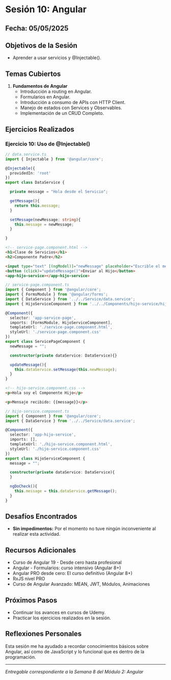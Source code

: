# Sesión 10: Angular

## Fecha: 05/05/2025

## Objetivos de la Sesión

- Aprender a usar servicios y @Injectable().

## Temas Cubiertos

1. **Fundamentos de Angular**
   - Introducción  a routing en Angular.
   - Formularios en Angular.
   - Introducción a consumo de APIs con HTTP Client.
   - Manejo de estados con Services y Observables.
   - Implementación de un CRUD Completo.

## Ejercicios Realizados

### Ejercicio 10: Uso de @Injectable()

```ts
// data.service.ts
import { Injectable } from '@angular/core';

@Injectable({
  providedIn: 'root'
})
export class DataService {

  private message = "Hola desde el Servicio";

  getMessage(){
    return this.message;
  }

  setMessage(newMessage: string){
    this.message = newMessage;
  }

}
```
```html
<!-- service-page.component.html -->
<h1>Clase de Servicios</h1>
<h2>Componente Padre</h2>

<input type="text" [(ngModel)]="newMessage" placeholder="Escrible el mensaje">
<button (click)="updateMessage()">Enviar al Hijo</button>
<app-hijo-service></app-hijo-service>
 ```

```ts
// service-page.component.ts
import { Component } from '@angular/core';
import { FormsModule } from '@angular/forms';
import { DataService } from '../../Service/data.service';
import { HijoServiceComponent } from '../../Components/hijo-service/hijo-service.component';

@Component({
  selector: 'app-service-page',
  imports: [FormsModule, HijoServiceComponent],
  templateUrl: './service-page.component.html',
  styleUrl: './service-page.component.css'
})
export class ServicePageComponent {
  newMessage = "";

  constructor(private dataService: DataService){}

  updateMessage(){
    this.dataService.setMessage(this.newMessage);
  }
}
```

```html
<!-- hijo-service.component.css -->
<p>Hola soy el Componente Hijo</p>

<p>Mensaje recibido: {{message}}</p>
```

```ts
// hijo-service.component.ts
import { Component } from '@angular/core';
import { DataService } from '../../Service/data.service';

@Component({
  selector: 'app-hijo-service',
  imports: [],
  templateUrl: './hijo-service.component.html',
  styleUrl: './hijo-service.component.css'
})
export class HijoServiceComponent {
  message = "";

  constructor(private dataService: DataService){
  }

  ngDoCheck(){
    this.message = this.dataService.getMessage();
  }
}
```

## Desafíos Encontrados

- **Sin impedimentos:** Por el momento no tuve ningún inconveniente al realizar esta actividad.  

## Recursos Adicionales

- Curso de Angular 19 - Desde cero hasta profesional
- Angular - Formularios: curso intensivo (Angular 8+)
- Angular PRO desde cero: El curso definitivo (Angular 8+)
- RxJS nivel PRO
- Curso de Angular Avanzado: MEAN, JWT, Módulos, Animaciones

## Próximos Pasos

- Continuar los avances en cursos de Udemy. 
- Practicar los ejercicios realizados en la sesión.

## Reflexiones Personales

Esta sesión me ha ayudado a recordar conocimientos básicos sobre Angular, así como de JavaScript y lo funcional que es dentro de la programación.

---

*Entregable correspondiente a la Semana 8 del Módulo 2: Angular*